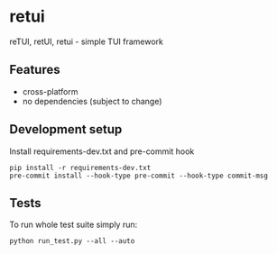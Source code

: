# retui

reTUI, retUI, retui - simple TUI framework

## Features
- cross-platform
- no dependencies (subject to change)

## Development setup

Install requirements-dev.txt and pre-commit hook

```
pip install -r requirements-dev.txt
pre-commit install --hook-type pre-commit --hook-type commit-msg
```

## Tests

To run whole test suite simply run:

```
python run_test.py --all --auto
```
